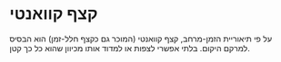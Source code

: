 # קצף קוואנטי

על פי תיאוריית הזמן-מרחב, קצף קוואנטי (המוכר גם כקצף חלל-זמן) הוא הבסיס למרקם
היקום. בלתי אפשרי לצפות או למדוד אותו מכיוון שהוא כל כך קטן.
